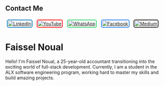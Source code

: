 ## Contact Me
<p align="left">
  <a href="https://www.linkedin.com/in/your-linkedin-username/" target="_blank" rel="noreferrer" style="display: inline-block; margin: 5px; border: 2px solid #0077B5; border-radius: 5px; padding: 2px;">
    <img src="https://img.shields.io/badge/LinkedIn-0077B5?style=flat-square&logo=linkedin&logoColor=white" alt="LinkedIn" style="display: block;" />
  </a>
  <a href="https://www.youtube.com/channel/your-youtube-channel-id" target="_blank" rel="noreferrer" style="display: inline-block; margin: 5px; border: 2px solid #FF0000; border-radius: 5px; padding: 2px;">
    <img src="https://img.shields.io/badge/YouTube-FF0000?style=flat-square&logo=youtube&logoColor=white" alt="YouTube" style="display: block;" />
  </a>
  <a href="https://wa.me/your-whatsapp-number" target="_blank" rel="noreferrer" style="display: inline-block; margin: 5px; border: 2px solid #25D366; border-radius: 5px; padding: 2px;">
    <img src="https://img.shields.io/badge/WhatsApp-25D366?style=flat-square&logo=whatsapp&logoColor=white" alt="WhatsApp" style="display: block;" />
  </a>
  <a href="https://www.facebook.com/your-facebook-profile" target="_blank" rel="noreferrer" style="display: inline-block; margin: 5px; border: 2px solid #1877F2; border-radius: 5px; padding: 2px;">
    <img src="https://img.shields.io/badge/Facebook-1877F2?style=flat-square&logo=facebook&logoColor=white" alt="Facebook" style="display: block;" />
  </a>
  <a href="https://medium.com/@your-medium-username" target="_blank" rel="noreferrer" style="display: inline-block; margin: 5px; border: 2px solid #12100E; border-radius: 5px; padding: 2px;">
    <img src="https://img.shields.io/badge/Medium-12100E?style=flat-square&logo=medium&logoColor=white" alt="Medium" style="display: block;" />
  </a>
</p>





# Faissel Noual

Hello! I'm Faissel Noual,
a 25-year-old accountant transitioning into the exciting world of full-stack development. Currently,
I am a student in the ALX software engineering program, working hard to master my skills and build amazing projects.




